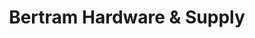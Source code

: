 ---
title: "Bertram Hardware & Supply"
url: /bertram/bertram-hardware-and-supply/
shop: hardware
---